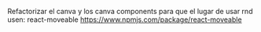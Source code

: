 Refactorizar el canva y los canva components para que el lugar de usar rnd usen: react-moveable
https://www.npmjs.com/package/react-moveable